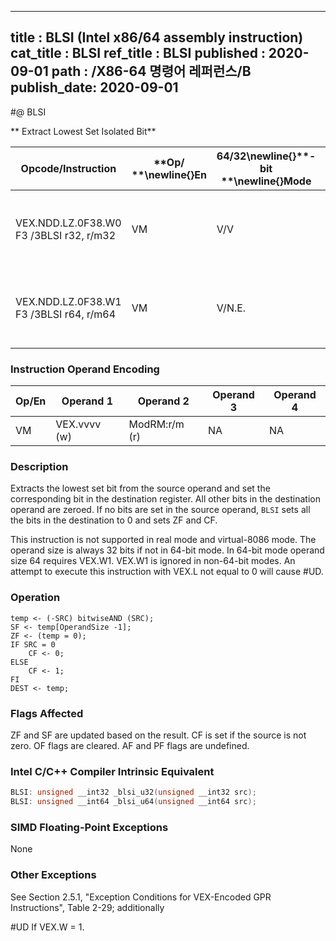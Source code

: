 ----------------------------
title : BLSI (Intel x86/64 assembly instruction)
cat_title : BLSI
ref_title : BLSI
published : 2020-09-01
path : /X86-64 명령어 레퍼런스/B
publish_date: 2020-09-01
----------------------------
#@ BLSI

** Extract Lowest Set Isolated Bit**

|**Opcode/Instruction**|**Op/ **\newline{}**En**|**64/32**\newline{}**-bit **\newline{}**Mode**|**CPUID **\newline{}**Feature **\newline{}**Flag**|**Description**|
|----------------------|------------------------|----------------------------------------------|--------------------------------------------------|---------------|
|VEX.NDD.LZ.0F38.W0 F3 /3BLSI r32, r/m32|VM|V/V|BMI1|Extract lowest set bit from r/m32 and set that bit in r32.|
|VEX.NDD.LZ.0F38.W1 F3 /3BLSI r64, r/m64|VM|V/N.E.|BMI1|Extract lowest set bit from r/m64, and set that bit in r64.|
### Instruction Operand Encoding


|Op/En|Operand 1|Operand 2|Operand 3|Operand 4|
|-----|---------|---------|---------|---------|
|VM|VEX.vvvv (w)|ModRM:r/m (r)|NA|NA|
### Description


Extracts the lowest set bit from the source operand and set the corresponding bit in the destination register. All other bits in the destination operand are zeroed. If no bits are set in the source operand, `BLSI` sets all the bits in the destination to 0 and sets ZF and CF.

This instruction is not supported in real mode and virtual-8086 mode. The operand size is always 32 bits if not in 64-bit mode. In 64-bit mode operand size 64 requires VEX.W1. VEX.W1 is ignored in non-64-bit modes. An attempt to execute this instruction with VEX.L not equal to 0 will cause #UD.


### Operation

```info-verb
temp <- (-SRC) bitwiseAND (SRC); 
SF <- temp[OperandSize -1];
ZF <- (temp = 0);
IF SRC = 0
    CF <- 0;
ELSE
    CF <- 1;
FI
DEST <- temp;
```
### Flags Affected


ZF and SF are updated based on the result. CF is set if the source is not zero. OF flags are cleared. AF and PF flags are undefined.


### Intel C/C++ Compiler Intrinsic Equivalent

```cpp
BLSI: unsigned __int32 _blsi_u32(unsigned __int32 src);
BLSI: unsigned __int64 _blsi_u64(unsigned __int64 src);
```
### SIMD Floating-Point Exceptions


None

### Other Exceptions


See Section 2.5.1, "Exception Conditions for VEX-Encoded GPR Instructions", Table 2-29; additionally

#UD  If VEX.W = 1.

